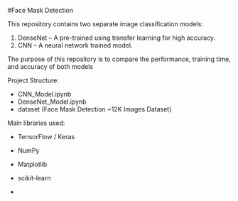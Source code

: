 #Face Mask Detection 

This repository contains two separate image classification models:
1. DenseNet – A pre-trained using transfer learning for high accuracy.
2. CNN – A neural network trained model.

The purpose of this repository is to compare the performance, training time, and accuracy of both models

Project Structure:
- CNN_Model.ipynb
- DenseNet_Model.ipynb
- dataset (Face Mask Detection ~12K Images Dataset)


Main libraries used:
- TensorFlow / Keras
- NumPy
- Matplotlib
- scikit-learn

- 
